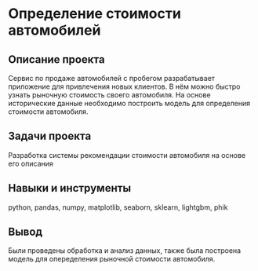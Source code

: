 # Определение стоимости автомобилей
## Описание проекта
Сервис по продаже автомобилей с пробегом  разрабатывает приложение для привлечения новых клиентов. В нём можно быстро узнать рыночную стоимость своего автомобиля. На основе исторические данные необходимо построить модель для определения стоимости автомобиля.

## Задачи проекта
Разработка системы рекомендации стоимости автомобиля на основе его описания

## Навыки и инструменты
python, pandas, numpy, matplotlib, seaborn, sklearn, lightgbm, phik

## Вывод
Были проведены обработка и анализ данных, также была построена модель для опеределения рыночной стоимости автомобиля.
